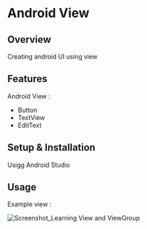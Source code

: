 # Android View

## Overview
Creating android UI using view

## Features
Android View :
- Button
- TextView
- EditText

## Setup & Installation
Usigg Android Studio

## Usage
Example view :

![Screenshot_Learning View and ViewGroup](https://user-images.githubusercontent.com/56164259/68088598-59b20f80-fe93-11e9-852d-100761101929.png)
